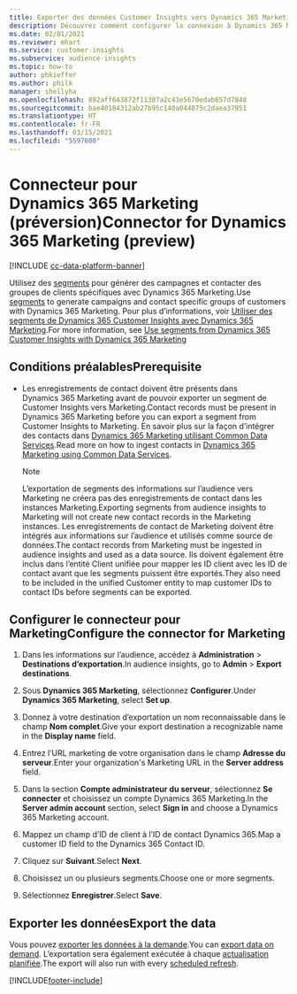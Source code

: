 ```yaml
---
title: Exporter des données Customer Insights vers Dynamics 365 Marketing
description: Découvrez comment configurer la connexion à Dynamics 365 Marketing.
ms.date: 02/01/2021
ms.reviewer: mhart
ms.service: customer-insights
ms.subservice: audience-insights
ms.topic: how-to
author: phkieffer
ms.author: philk
manager: shellyha
ms.openlocfilehash: 892aff643872f11307a2c43e5670edab657d7848
ms.sourcegitcommit: bae40184312ab27b95c140a044875c2daea37951
ms.translationtype: HT
ms.contentlocale: fr-FR
ms.lasthandoff: 03/15/2021
ms.locfileid: "5597600"
---
```

# <a name="connector-for-dynamics-365-marketing-preview"></a><span data-ttu-id="d3cfc-103">Connecteur pour Dynamics 365 Marketing (préversion)</span><span class="sxs-lookup"><span data-stu-id="d3cfc-103">Connector for Dynamics 365 Marketing (preview)</span></span>

[!INCLUDE [cc-data-platform-banner](../includes/cc-data-platform-banner.md)]

<span data-ttu-id="d3cfc-104">Utilisez des [segments](segments.md) pour générer des campagnes et contacter des groupes de clients spécifiques avec Dynamics 365 Marketing.</span><span class="sxs-lookup"><span data-stu-id="d3cfc-104">Use [segments](segments.md) to generate campaigns and contact specific groups of customers with Dynamics 365 Marketing.</span></span> <span data-ttu-id="d3cfc-105">Pour plus d’informations, voir [Utiliser des segments de Dynamics 365 Customer Insights avec Dynamics 365 Marketing](/dynamics365/marketing/customer-insights-segments).</span><span class="sxs-lookup"><span data-stu-id="d3cfc-105">For more information, see [Use segments from Dynamics 365 Customer Insights with Dynamics 365 Marketing](/dynamics365/marketing/customer-insights-segments)</span></span>

## <a name="prerequisite"></a><span data-ttu-id="d3cfc-106">Conditions préalables</span><span class="sxs-lookup"><span data-stu-id="d3cfc-106">Prerequisite</span></span>

- <span data-ttu-id="d3cfc-107">Les enregistrements de contact doivent être présents dans Dynamics 365 Marketing avant de pouvoir exporter un segment de Customer Insights vers Marketing.</span><span class="sxs-lookup"><span data-stu-id="d3cfc-107">Contact records must be present in Dynamics 365 Marketing before you can export a segment from Customer Insights to Marketing.</span></span> <span data-ttu-id="d3cfc-108">En savoir plus sur la façon d’intégrer des contacts dans [Dynamics 365 Marketing utilisant Common Data Services](connect-power-query.md).</span><span class="sxs-lookup"><span data-stu-id="d3cfc-108">Read more on how to ingest contacts in [Dynamics 365 Marketing using Common Data Services](connect-power-query.md).</span></span>

  > [!NOTE]
  > <span data-ttu-id="d3cfc-109">L’exportation de segments des informations sur l’audience vers Marketing ne créera pas des enregistrements de contact dans les instances Marketing.</span><span class="sxs-lookup"><span data-stu-id="d3cfc-109">Exporting segments from audience insights to Marketing will not create new contact records in the Marketing instances.</span></span> <span data-ttu-id="d3cfc-110">Les enregistrements de contact de Marketing doivent être intégrés aux informations sur l’audience et utilisés comme source de données.</span><span class="sxs-lookup"><span data-stu-id="d3cfc-110">The contact records from Marketing must be ingested in audience insights and used as a data source.</span></span> <span data-ttu-id="d3cfc-111">Ils doivent également être inclus dans l’entité Client unifiée pour mapper les ID client avec les ID de contact avant que les segments puissent être exportés.</span><span class="sxs-lookup"><span data-stu-id="d3cfc-111">They also need to be included in the unified Customer entity to map customer IDs to contact IDs before segments can be exported.</span></span>

## <a name="configure-the-connector-for-marketing"></a><span data-ttu-id="d3cfc-112">Configurer le connecteur pour Marketing</span><span class="sxs-lookup"><span data-stu-id="d3cfc-112">Configure the connector for Marketing</span></span>

1. <span data-ttu-id="d3cfc-113">Dans les informations sur l’audience, accédez à **Administration** > **Destinations d’exportation**.</span><span class="sxs-lookup"><span data-stu-id="d3cfc-113">In audience insights, go to **Admin** > **Export destinations**.</span></span>

1. <span data-ttu-id="d3cfc-114">Sous **Dynamics 365 Marketing**, sélectionnez **Configurer**.</span><span class="sxs-lookup"><span data-stu-id="d3cfc-114">Under **Dynamics 365 Marketing**, select **Set up**.</span></span>

1. <span data-ttu-id="d3cfc-115">Donnez à votre destination d’exportation un nom reconnaissable dans le champ **Nom complet**.</span><span class="sxs-lookup"><span data-stu-id="d3cfc-115">Give your export destination a recognizable name in the **Display name** field.</span></span>

1. <span data-ttu-id="d3cfc-116">Entrez l’URL marketing de votre organisation dans le champ **Adresse du serveur**.</span><span class="sxs-lookup"><span data-stu-id="d3cfc-116">Enter your organization's Marketing URL in the **Server address** field.</span></span>

1. <span data-ttu-id="d3cfc-117">Dans la section **Compte administrateur du serveur**, sélectionnez **Se connecter** et choisissez un compte Dynamics 365 Marketing.</span><span class="sxs-lookup"><span data-stu-id="d3cfc-117">In the **Server admin account** section, select **Sign in** and choose a Dynamics 365 Marketing account.</span></span>

1. <span data-ttu-id="d3cfc-118">Mappez un champ d’ID de client à l’ID de contact Dynamics 365.</span><span class="sxs-lookup"><span data-stu-id="d3cfc-118">Map a customer ID field to the Dynamics 365 Contact ID.</span></span>

1. <span data-ttu-id="d3cfc-119">Cliquez sur **Suivant**.</span><span class="sxs-lookup"><span data-stu-id="d3cfc-119">Select **Next**.</span></span>

1. <span data-ttu-id="d3cfc-120">Choisissez un ou plusieurs segments.</span><span class="sxs-lookup"><span data-stu-id="d3cfc-120">Choose one or more segments.</span></span>

1. <span data-ttu-id="d3cfc-121">Sélectionnez **Enregistrer**.</span><span class="sxs-lookup"><span data-stu-id="d3cfc-121">Select **Save**.</span></span>

## <a name="export-the-data"></a><span data-ttu-id="d3cfc-122">Exporter les données</span><span class="sxs-lookup"><span data-stu-id="d3cfc-122">Export the data</span></span>

<span data-ttu-id="d3cfc-123">Vous pouvez [exporter les données à la demande](export-destinations.md).</span><span class="sxs-lookup"><span data-stu-id="d3cfc-123">You can [export data on demand](export-destinations.md).</span></span> <span data-ttu-id="d3cfc-124">L’exportation sera également exécutée à chaque [actualisation planifiée](system.md#schedule-tab).</span><span class="sxs-lookup"><span data-stu-id="d3cfc-124">The export will also run with every [scheduled refresh](system.md#schedule-tab).</span></span>


[!INCLUDE[footer-include](../includes/footer-banner.md)]